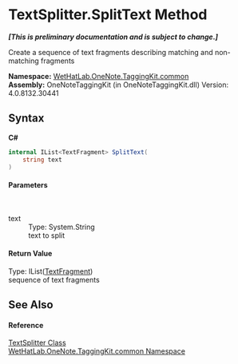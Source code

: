 # TextSplitter.SplitText Method 
 _**\[This is preliminary documentation and is subject to change.\]**_

Create a sequence of text fragments describing matching and non-matching fragments

**Namespace:**&nbsp;<a href="bcdbab9c-63d1-48a4-6937-af53fb8d9a55.md">WetHatLab.OneNote.TaggingKit.common</a><br />**Assembly:**&nbsp;OneNoteTaggingKit (in OneNoteTaggingKit.dll) Version: 4.0.8132.30441

## Syntax

**C#**<br />
``` C#
internal IList<TextFragment> SplitText(
	string text
)
```


#### Parameters
&nbsp;<dl><dt>text</dt><dd>Type: System.String<br />text to split</dd></dl>

#### Return Value
Type: IList(<a href="f320e495-7b74-f8c1-98f7-e408d87aac42.md">TextFragment</a>)<br />sequence of text fragments

## See Also


#### Reference
<a href="5c86e52d-3022-b69b-22dd-5f5b010b0710.md">TextSplitter Class</a><br /><a href="bcdbab9c-63d1-48a4-6937-af53fb8d9a55.md">WetHatLab.OneNote.TaggingKit.common Namespace</a><br />